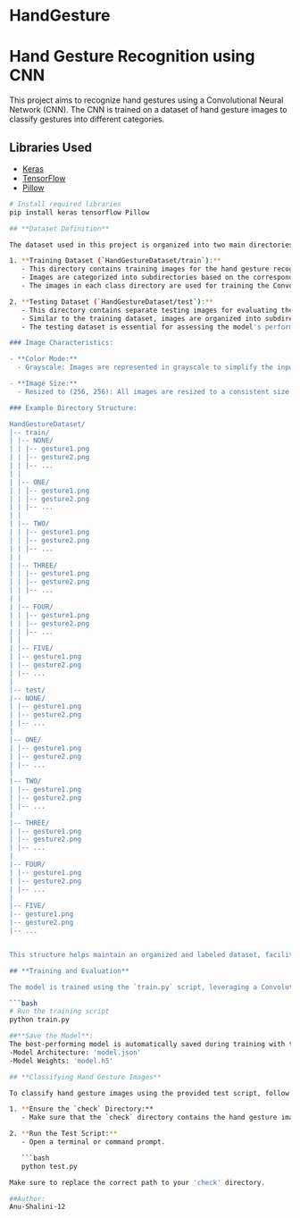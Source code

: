 # HandGesture
# Hand Gesture Recognition using CNN

This project aims to recognize hand gestures using a Convolutional Neural Network (CNN). The CNN is trained on a dataset of hand gesture images to classify gestures into different categories.

## Libraries Used

- [Keras](https://keras.io/)
- [TensorFlow](https://www.tensorflow.org/)
- [Pillow](https://pillow.readthedocs.io/en/stable/)

```bash
# Install required libraries
pip install keras tensorflow Pillow

## **Dataset Definition**

The dataset used in this project is organized into two main directories:

1. **Training Dataset (`HandGestureDataset/train`):**
   - This directory contains training images for the hand gesture recognition model.
   - Images are categorized into subdirectories based on the corresponding gesture class: **'NONE'**, **'ONE'**, **'TWO'**, **'THREE'**, **'FOUR'**, and **'FIVE'**.
   - The images in each class directory are used for training the Convolutional Neural Network (CNN).

2. **Testing Dataset (`HandGestureDataset/test`):**
   - This directory contains separate testing images for evaluating the trained model.
   - Similar to the training dataset, images are organized into subdirectories for each gesture class: **'NONE'**, **'ONE'**, **'TWO'**, **'THREE'**, **'FOUR'**, and **'FIVE'**.
   - The testing dataset is essential for assessing the model's performance on unseen data.

### Image Characteristics:

- **Color Mode:**
  - Grayscale: Images are represented in grayscale to simplify the input channels for the CNN.

- **Image Size:**
  - Resized to (256, 256): All images are resized to a consistent size to ensure uniformity in input dimensions for the neural network.

### Example Directory Structure:

HandGestureDataset/
|-- train/
| |-- NONE/
| | |-- gesture1.png
| | |-- gesture2.png
| | |-- ...
| |
| |-- ONE/
| | |-- gesture1.png
| | |-- gesture2.png
| | |-- ...
| |
| |-- TWO/
| | |-- gesture1.png
| | |-- gesture2.png
| | |-- ...
| |
| |-- THREE/
| | |-- gesture1.png
| | |-- gesture2.png
| | |-- ...
| |
| |-- FOUR/
| | |-- gesture1.png
| | |-- gesture2.png
| | |-- ...
| |
| |-- FIVE/
| |-- gesture1.png
| |-- gesture2.png
| |-- ...
|
|-- test/
|-- NONE/
| |-- gesture1.png
| |-- gesture2.png
| |-- ...
|
|-- ONE/
| |-- gesture1.png
| |-- gesture2.png
| |-- ...
|
|-- TWO/
| |-- gesture1.png
| |-- gesture2.png
| |-- ...
|
|-- THREE/
| |-- gesture1.png
| |-- gesture2.png
| |-- ...
|
|-- FOUR/
| |-- gesture1.png
| |-- gesture2.png
| |-- ...
|
|-- FIVE/
|-- gesture1.png
|-- gesture2.png
|-- ...


This structure helps maintain an organized and labeled dataset, facilitating efficient training and evaluation of the hand gesture recognition model.

## **Training and Evaluation**

The model is trained using the `train.py` script, leveraging a Convolutional Neural Network (CNN) architecture implemented in Keras. The training process includes data augmentation using ImageDataGenerator to enhance model generalization. After training, the model's performance is assessed on the test set.

```bash
# Run the training script
python train.py

##**Save the Model**:
The best-performing model is automatically saved during training with the following details:
-Model Architecture: 'model.json'
-Model Weights: 'model.h5'

## **Classifying Hand Gesture Images**

To classify hand gesture images using the provided test script, follow these steps:

1. **Ensure the `check` Directory:**
   - Make sure that the `check` directory contains the hand gesture images you want to classify.

2. **Run the Test Script:**
   - Open a terminal or command prompt.

   ```bash
   python test.py

Make sure to replace the correct path to your 'check' directory.

##Author:
Anu-Shalini-12




